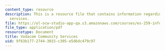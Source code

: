 ```yaml
---
content_type: resource
description: This is a resource file that contains information regarding vodacom community
  services.
file: https://ol-ocw-studio-app-qa.s3.amazonaws.com/courses/es-259-information-and-communication-technology-in-africa-spring-2006/9f63b17727443015c305e5d6dc479c97_MITES_259S06_weiner_1.pdf
file_type: application/pdf
resourcetype: Document
title: Vodacom Community Services
uid: 9f63b177-2744-3015-c305-e5d6dc479c97
---
```

